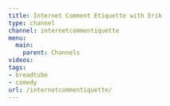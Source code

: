 ```yaml
---
title: Internet Comment Etiquette with Erik
type: channel
channel: internetcommentiquette
menu:
  main:
    parent: Channels
videos:
tags:
- breadtube
- comedy
url: /internetcommentiquette/
---
```


